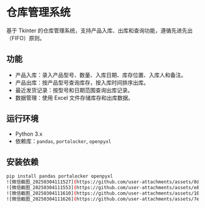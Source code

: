 # 仓库管理系统

基于 Tkinter 的仓库管理系统，支持产品入库、出库和查询功能，遵循先进先出（FIFO）原则。

## 功能
- 产品入库：录入产品型号、数量、入库日期、库存位置、入库人和备注。
- 产品出库：按产品型号查询库存，按入库时间排序出库。
- 最近发货记录：按型号和日期范围查询出库记录。
- 数据管理：使用 Excel 文件存储库存和出库数据。

## 运行环境
- Python 3.x
- 依赖库：`pandas`, `portalocker`, `openpyxl`

## 安装依赖
```bash
pip install pandas portalocker openpyxl
![微信截图_20250304111527](https://github.com/user-attachments/assets/8d425fed-3829-4150-85d5-0520cd536dd4)
![微信截图_20250304111553](https://github.com/user-attachments/assets/e818ad46-dc0c-4064-bc3c-23caaa8c029c)
![微信截图_20250304111610](https://github.com/user-attachments/assets/10eef477-38f5-4db8-9d62-236028293f77)
![微信截图_20250304111626](https://github.com/user-attachments/assets/7efac8b0-3e69-40f8-bbdc-64ca61723abd)
